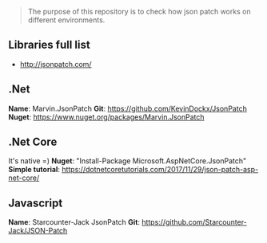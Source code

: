 > The purpose of this repository is to check how json patch works on different environments.

## Libraries full list
- http://jsonpatch.com/


## .Net

**Name**: Marvin.JsonPatch
**Git**: https://github.com/KevinDockx/JsonPatch
**Nuget**: https://www.nuget.org/packages/Marvin.JsonPatch


## .Net Core

It's native =)
**Nuget**: "Install-Package Microsoft.AspNetCore.JsonPatch"
**Simple tutorial**: https://dotnetcoretutorials.com/2017/11/29/json-patch-asp-net-core/


## Javascript

**Name**: Starcounter-Jack JsonPatch
**Git**: https://github.com/Starcounter-Jack/JSON-Patch